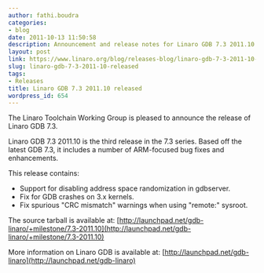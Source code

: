 ```yaml
---
author: fathi.boudra
categories:
- blog
date: 2011-10-13 11:50:58
description: Announcement and release notes for Linaro GDB 7.3 2011.10
layout: post
link: https://www.linaro.org/blog/releases-blog/linaro-gdb-7-3-2011-10-released/
slug: linaro-gdb-7-3-2011-10-released
tags:
- Releases
title: Linaro GDB 7.3 2011.10 released
wordpress_id: 654
---
```


The Linaro Toolchain Working Group is pleased to announce the release of Linaro GDB 7.3.

Linaro GDB 7.3 2011.10 is the third release in the 7.3 series.  Based off the latest GDB 7.3, it includes a number of ARM-focused bug fixes and enhancements.

This release contains:
* Support for disabling address space randomization in gdbserver.
* Fix for GDB crashes on 3.x kernels.
* Fix spurious "CRC mismatch" warnings when using "remote:" sysroot.

The source tarball is available at:
[http://launchpad.net/gdb-linaro/+milestone/7.3-2011.10](http://launchpad.net/gdb-linaro/+milestone/7.3-2011.10)

More information on Linaro GDB is available at:
[http://launchpad.net/gdb-linaro](http://launchpad.net/gdb-linaro)